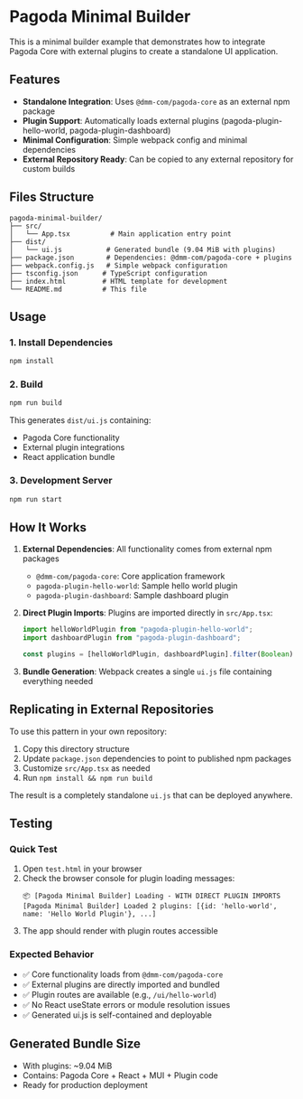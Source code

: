 # Pagoda Minimal Builder

This is a minimal builder example that demonstrates how to integrate Pagoda Core with external plugins to create a standalone UI application.

## Features

- **Standalone Integration**: Uses `@dmm-com/pagoda-core` as an external npm package
- **Plugin Support**: Automatically loads external plugins (pagoda-plugin-hello-world, pagoda-plugin-dashboard)
- **Minimal Configuration**: Simple webpack config and minimal dependencies
- **External Repository Ready**: Can be copied to any external repository for custom builds

## Files Structure

```
pagoda-minimal-builder/
├── src/
│   └── App.tsx          # Main application entry point
├── dist/
│   └── ui.js           # Generated bundle (9.04 MiB with plugins)
├── package.json        # Dependencies: @dmm-com/pagoda-core + plugins
├── webpack.config.js   # Simple webpack configuration
├── tsconfig.json      # TypeScript configuration
├── index.html         # HTML template for development
└── README.md          # This file
```

## Usage

### 1. Install Dependencies

```bash
npm install
```

### 2. Build

```bash
npm run build
```

This generates `dist/ui.js` containing:
- Pagoda Core functionality
- External plugin integrations
- React application bundle

### 3. Development Server

```bash
npm run start
```

## How It Works

1. **External Dependencies**: All functionality comes from external npm packages
   - `@dmm-com/pagoda-core`: Core application framework
   - `pagoda-plugin-hello-world`: Sample hello world plugin
   - `pagoda-plugin-dashboard`: Sample dashboard plugin

2. **Direct Plugin Imports**: Plugins are imported directly in `src/App.tsx`:
   ```typescript
   import helloWorldPlugin from "pagoda-plugin-hello-world";
   import dashboardPlugin from "pagoda-plugin-dashboard";
   
   const plugins = [helloWorldPlugin, dashboardPlugin].filter(Boolean);
   ```

3. **Bundle Generation**: Webpack creates a single `ui.js` file containing everything needed

## Replicating in External Repositories

To use this pattern in your own repository:

1. Copy this directory structure
2. Update `package.json` dependencies to point to published npm packages
3. Customize `src/App.tsx` as needed
4. Run `npm install && npm run build`

The result is a completely standalone `ui.js` that can be deployed anywhere.

## Testing

### Quick Test
1. Open `test.html` in your browser
2. Check the browser console for plugin loading messages:
   ```
   📦 [Pagoda Minimal Builder] Loading - WITH DIRECT PLUGIN IMPORTS
   [Pagoda Minimal Builder] Loaded 2 plugins: [{id: 'hello-world', name: 'Hello World Plugin'}, ...]
   ```
3. The app should render with plugin routes accessible

### Expected Behavior
- ✅ Core functionality loads from `@dmm-com/pagoda-core`
- ✅ External plugins are directly imported and bundled
- ✅ Plugin routes are available (e.g., `/ui/hello-world`)
- ✅ No React useState errors or module resolution issues
- ✅ Generated ui.js is self-contained and deployable

## Generated Bundle Size

- With plugins: ~9.04 MiB
- Contains: Pagoda Core + React + MUI + Plugin code
- Ready for production deployment